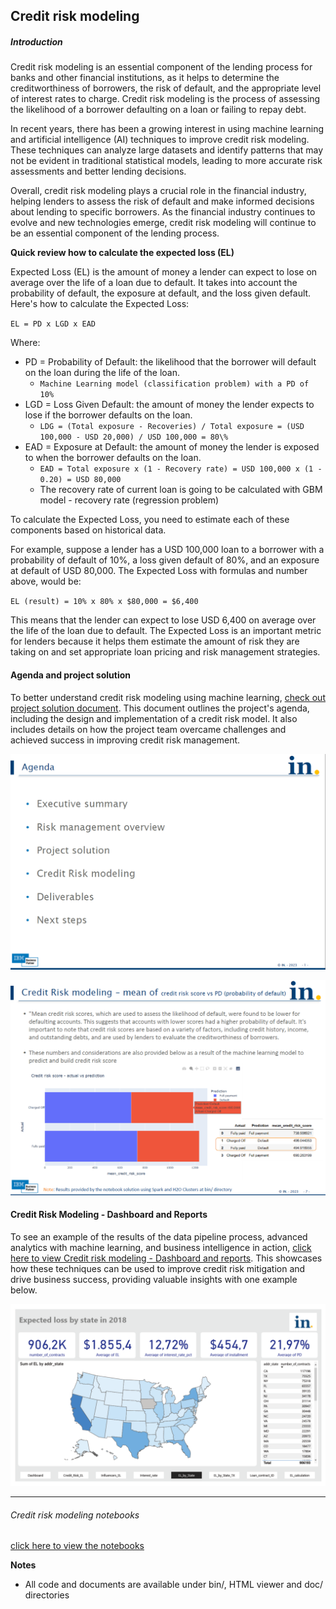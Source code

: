 ## Credit risk modeling

##### Introduction 

Credit risk modeling is an essential component of the lending process for banks and other financial institutions, as it helps to determine the creditworthiness of borrowers, the risk of default, and the appropriate level of interest rates to charge. Credit risk modeling is the process of assessing the likelihood of a borrower defaulting on a loan or failing to repay debt. 

In recent years, there has been a growing interest in using machine learning and artificial intelligence (AI) techniques to improve credit risk modeling. These techniques can analyze large datasets and identify patterns that may not be evident in traditional statistical models, leading to more accurate risk assessments and better lending decisions.

Overall, credit risk modeling plays a crucial role in the financial industry, helping lenders to assess the risk of default and make informed decisions about lending to specific borrowers. As the financial industry continues to evolve and new technologies emerge, credit risk modeling will continue to be an essential component of the lending process.

<b> Quick review how to calculate the expected loss (EL) </b>

Expected Loss (EL) is the amount of money a lender can expect to lose on average over the life of a loan due to default. It takes into account the probability of default, the exposure at default, and the loss given default. Here's how to calculate the Expected Loss:

`EL = PD x LGD x EAD`

Where:
- PD = Probability of Default: the likelihood that the borrower will default on the loan during the life of the loan.
    - `Machine Learning model (classification problem) with a PD of 10%`
- LGD = Loss Given Default: the amount of money the lender expects to lose if the borrower defaults on the loan.
    - `LDG = (Total exposure - Recoveries) / Total exposure = (USD 100,000 - USD 20,000) / USD 100,000 = 80\% `
- EAD = Exposure at Default: the amount of money the lender is exposed to when the borrower defaults on the loan.
    - `EAD = Total exposure x (1 - Recovery rate) = USD 100,000 x (1 - 0.20) = USD 80,000`
    - The recovery rate of current loan is going to be calculated with GBM model - recovery rate (regression problem)

To calculate the Expected Loss, you need to estimate each of these components based on historical data.

For example, suppose a lender has a USD 100,000 loan to a borrower with a probability of default of 10\%, a loss given default of 80\%, and an exposure at default of USD 80,000. The Expected Loss with formulas and number above, would be:

`EL (result) = 10% x 80% x $80,000 = $6,400`

This means that the lender can expect to lose USD 6,400 on average over the life of the loan due to default. The Expected Loss is an important metric for lenders because it helps them estimate the amount of risk they are taking on and set appropriate loan pricing and risk management strategies.

#### Agenda and project solution

To better understand credit risk modeling using machine learning, [check out project solution document](./doc/Credit_Risk_Modeling__project_solution.pdf). This document outlines the project's agenda, including the design and implementation of a credit risk model. It also includes details on how the project team overcame challenges and achieved success in improving credit risk management.

![Agenda-Screenshot_023-05-01_174018.png](./doc/img/Agenda-Screenshot_023-05-01_174018.png)

![credit-risk-modeling-mean-Credit-Score-Screenshot_2023-05-01_173848.png](./doc/img/credit-risk-modeling-mean-Credit-Score-Screenshot_2023-05-01_173848.png)

#### Credit Risk Modeling - Dashboard and Reports
To see an example of the results of the data pipeline process, advanced analytics with machine learning, and business intelligence in action, [click here to view Credit risk modeling - Dashboard and reports](./doc/Credit_Risk_Modeling_dashboard.pdf). This showcases how these techniques can be used to improve credit risk mitigation and drive business success, providing valuable insights with one example below.

![Dashboard-sample-Screenshot-2023-05-01_174255.png](./doc/img/Dashboard-sample-Screenshot-2023-05-01_174255.png)


* * *
###### Credit risk modeling notebooks 
[click here to view the notebooks](./bin/)

<b> Notes </b>
- All code and documents are available under bin/, HTML viewer and doc/ directories

